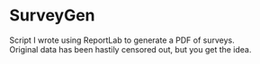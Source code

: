 SurveyGen
=========

Script I wrote using ReportLab to generate a PDF of surveys.  
Original data has been hastily censored out, but you get the idea.
